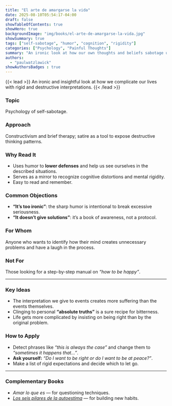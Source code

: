 ```yaml
---
title: "El arte de amargarse la vida"
date: 2025-08-10T05:54:17-04:00
draft: false
showTableOfContents: true
showHero: true
backgroundImage: "img/books/el-arte-de-amargarse-la-vida.jpg"
showSummary: true
tags: ["self-sabotage", "humor", "cognition", "rigidity"]
categories: ["Psychology", "Painful Thoughts"]
summary: "An ironic look at how our own thoughts and beliefs sabotage us. Very useful for identifying destructive thinking patterns."
authors:
  - "paulwatzlawick"
showAuthorsBadges : true
---
```


{{< lead >}}
An ironic and insightful look at how we complicate our lives with rigid and destructive interpretations.
{{< /lead >}}

### Topic
Psychology of self-sabotage.

### Approach
Constructivism and brief therapy; satire as a tool to expose destructive thinking patterns.

### Why Read It
* Uses humor to **lower defenses** and help us see ourselves in the described situations.
* Serves as a mirror to recognize cognitive distortions and mental rigidity.
* Easy to read and remember.

### Common Objections
- **“It’s too ironic”**: the sharp humor is intentional to break excessive seriousness.
- **“It doesn’t give solutions”**: it’s a book of awareness, not a protocol.

### For Whom
Anyone who wants to identify how their mind creates unnecessary problems and have a laugh in the process.

### Not For
Those looking for a step-by-step manual on *“how to be happy”*.

---

### Key Ideas
- The interpretation we give to events creates more suffering than the events themselves.
- Clinging to personal **“absolute truths”** is a sure recipe for bitterness.
- Life gets more complicated by insisting on being right than by the original problem.

### How to Apply
- Detect phrases like *“this is always the case”* and change them to *“sometimes it happens that…”*.
- **Ask yourself:** *“Do I want to be right or do I want to be at peace?”*.
- Make a list of rigid expectations and decide which to let go.

---

### Complementary Books
- *Amar lo que es* — for questioning techniques.
- [*Los seis pilares de la autoestima*](/en/books/psychology/los-seis-pilares-de-la-autoestima) — for building new habits.